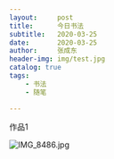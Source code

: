 ```yaml
---
layout:     post
title:      今日书法
subtitle:   2020-03-25
date:       2020-03-25
author:     张成东
header-img: img/test.jpg
catalog: true
tags:
    - 书法
    - 随笔

---
```

作品1

![IMG_8486.jpg](https://i.loli.net/2020/03/25/8e6BuQTSkNZDoF3.jpg)
